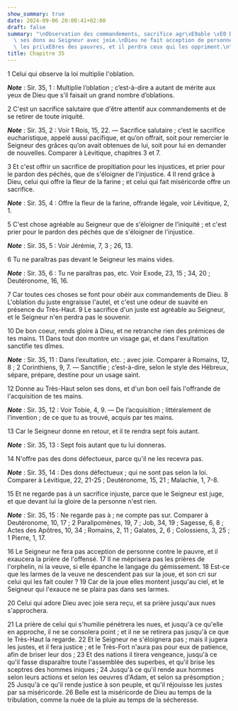 ```yaml
---
show_summary: true
date: 2024-09-06 20:00:41+02:00
draft: false
summary: "\nObservation des commandements, sacrifice agr\xE9able \xE0 Dieu.\nOffrir\
  \ ses dons au Seigneur avec joie.\nDieu ne fait acception de personne.\nIl exauce\
  \ les pri\xE8res des pauvres, et il perdra ceux qui les oppriment.\n"
title: Chapitre 35
---
```





1 Celui qui observe la loi multiplie l'oblation.

***Note*** :  Sir. 35, 1 : Multiplie l’oblation ; c’est-à-dire a autant de mérite aux yeux de Dieu que s’il faisait un grand nombre d’oblations.

2 C'est un sacrifice salutaire que d'être attentif aux commandements et de se retirer de toute iniquité.

***Note*** :  Sir. 35, 2 : Voir 1 Rois, 15, 22. ― Sacrifice salutaire ; c’est le sacrifice eucharistique, appelé aussi pacifique, et qu’on offrait, soit pour remercier le Seigneur des grâces qu’on avait obtenues de lui, soit pour lui en demander de nouvelles. Comparer à Lévitique, chapitres 3 et 7.

3 Et c'est offrir un sacrifice de propitiation pour les injustices, et prier pour le pardon des péchés, que de s'éloigner de l'injustice. 4 Il rend grâce à Dieu, celui qui offre la fleur de la farine ; et celui qui fait miséricorde offre un sacrifice.

***Note*** :  Sir. 35, 4 : Offre la fleur de la farine, offrande légale, voir Lévitique, 2, 1.

5 C'est chose agréable au Seigneur que de s'éloigner de l'iniquité ; et c'est prier pour le pardon des péchés que de s'éloigner de l'injustice.

***Note*** :  Sir. 35, 5 : Voir Jérémie, 7, 3 ; 26, 13.


6 Tu ne paraîtras pas devant le Seigneur les mains vides.

***Note*** :  Sir. 35, 6 : Tu ne paraîtras pas, etc. Voir Exode, 23, 15 ; 34, 20 ; Deutéronome, 16, 16.

7 Car toutes ces choses se font pour obéir aux commandements de Dieu. 8 L'oblation du juste engraisse l'autel, et c'est une odeur de suavité en présence du Très-Haut. 9 Le sacrifice d'un juste est agréable au Seigneur, et le Seigneur n'en perdra pas le souvenir.


10 De bon coeur, rends gloire à Dieu, et ne retranche rien des prémices de tes mains. 11 Dans tout don montre un visage gai, et dans l'exultation sanctifie tes dîmes.

***Note*** :  Sir. 35, 11 : Dans l’exultation, etc. ; avec joie. Comparer à Romains, 12, 8 ; 2 Corinthiens, 9, 7. ― Sanctifie ; c’est-à-dire, selon le style des Hébreux, sépare, prépare, destine pour un usage saint.

12 Donne au Très-Haut selon ses dons, et d'un bon oeil fais l'offrande de l'acquisition de tes mains.

***Note*** :  Sir. 35, 12 : Voir Tobie, 4, 9. ― De l’acquisition ; littéralement de l’invention ; de ce que tu as trouvé, acquis par tes mains.

13 Car le Seigneur donne en retour, et il te rendra sept fois autant.

***Note*** :  Sir. 35, 13 : Sept fois autant que tu lui donneras.


14 N'offre pas des dons défectueux, parce qu'il ne les recevra pas.

***Note*** :  Sir. 35, 14 : Des dons défectueux ; qui ne sont pas selon la loi. Comparer à Lévitique, 22, 21-25 ; Deutéronome, 15, 21 ; Malachie, 1, 7-8.

15 Et ne regarde pas à un sacrifice injuste, parce que le Seigneur est juge, et que devant lui la gloire de la personne n'est rien.

***Note*** :  Sir. 35, 15 : Ne regarde pas à ; ne compte pas sur. Comparer à Deutéronome, 10, 17 ; 2 Paralipomènes, 19, 7 ; Job, 34, 19 ; Sagesse, 6, 8 ; Actes des Apôtres, 10, 34 ; Romains, 2, 11 ; Galates, 2, 6 ; Colossiens, 3, 25 ; 1 Pierre, 1, 17.

16 Le Seigneur ne fera pas acception de personne contre le pauvre, et il exaucera la prière de l'offensé. 17 Il ne méprisera pas les prières de l'orphelin, ni la veuve, si elle épanche le langage du gémissement. 18 Est-ce que les larmes de la veuve ne descendent pas sur la joue, et son cri sur celui qui les fait couler ? 19 Car de la joue elles montent jusqu'au ciel, et le Seigneur qui l'exauce ne se plaira pas dans ses larmes.


20 Celui qui adore Dieu avec joie sera reçu, et sa prière jusqu'aux nues s'approchera.


21 La prière de celui qui s'humilie pénétrera les nues, et jusqu'à ce qu'elle en approche, il ne se consolera point ; et il ne se retirera pas jusqu'à ce que le Très-Haut la regarde. 22 Et le Seigneur ne s'éloignera pas ; mais il jugera les justes, et il fera justice ; et le Très-Fort n'aura pas pour eux de patience, afin de briser leur dos ; 23 Et des nations il tirera vengeance, jusqu'à ce qu'il fasse disparaître toute l'assemblée des superbes, et qu'il brise les sceptres des hommes iniques ; 24 Jusqu'à ce qu'il rende aux hommes selon leurs actions et selon les oeuvres d'Adam, et selon sa présomption ; 25 Jusqu'à ce qu'il rende justice à son peuple, et qu'il réjouisse les justes par sa miséricorde. 26 Belle est la miséricorde de Dieu au temps de la tribulation, comme la nuée de la pluie au temps de la sécheresse.

